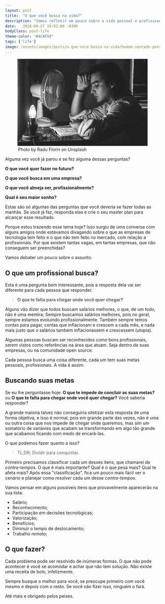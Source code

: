 ```yaml
---
layout: post
title:  "O que você busca na vida?"
description: "Vamos refletir um pouco sobre a vida pessoal e profissional, carreira e sonhos. O que buscamos na vida?"
date:   2018-09-27 19:02:00 -0300
bodyClass: post-life
theme-color: "#4CAF50"
tags: ['life']
image: /assets/images/posts/o-que-voce-busca-na-vida/homem-sentado-pensando.jpg
---
```



<figure>
  <picture>
    <source type="image/webp" srcset="/assets/images/webp/posts/o-que-voce-busca-na-vida/homem-sentado-pensando.webp" />
    <source srcset="/assets/images/posts/o-que-voce-busca-na-vida/homem-sentado-pensando.jpg" />
    <img itemprop="image" src="/assets/images/posts/o-que-voce-busca-na-vida/homem-sentado-pensando.jpg" alt="Homem sentado pensando" />
  </picture>
  <legend>Photo by Radu Florin on Unsplash</legend>
</figure>


Alguma vez você já parou e se fez alguma dessas perguntas?

**O que você quer fazer no futuro?**

**O que você busca em uma empresa?**

**O que você almeja ser, profissionalmente?**

**Qual é seu maior sonho?**

Estas são só algumas das perguntas que você deveria se fazer todas as manhãs. Se você já faz, responda elas e crie o seu master plan para alcançar esse resultado.

Porque estou trazendo esse tema hoje? Isso surgiu de uma conversa com alguns amigos onde estávamos divagando sobre o que as empresas de tecnologia tem feito e o que não tem feito no mercado, com relação a profissionais. Por que existem tantas vagas, em tantas empresas, que não conseguem ser preenchidas?

Vamos debater um pouco sobre o assunto.

## O que um profissional busca?

Esta é uma pergunta bem interessante, pois a resposta dela vai ser diferente para cada pessoa que responder. 

> **O que te falta para chegar onde você quer chegar?**

Alguns vão dizer que todos buscam salários melhores, o que, de um todo, não é uma mentira; Sempre buscamos salários melhores, pois no geral, sempre estamos evoluindo profissionalmente. Também sempre temos contas para pagar, contas que inflacionam e crescem a cada mês, e nada mais justo que o salários também inflacionassem e crescessem (utopia).

Algumas pessoas buscam ser reconhecidos como bons profissionais, serem vistos como referências na área que atuam. Seja dentro de suas empresas, ou na comunidade open source. 

Cada pessoa busca uma coisa diferente, cada um tem suas metas pessoais, profissionais. A vida é assim. 

## Buscando suas metas

Se eu lhe perguntasse hoje: **O que te impede de concluir as suas metas?** ou **O que te falta para chegar onde você quer chegar?** Você saberia responder?

A grande maioria talvez não conseguiria sitetizar esta resposta de uma forma objetiva, e isso é normal, pois em grande parte das vezes, não é uma ou outra coisa que nos impede de chegar onde queremos, mas sim um somatório de variávies que acabam se transformando em algo tão grande que acabamos ficando com medo de encará-las.

O que podemos fazer quanto a isso? 

> TL;DR; Dividir para conquistar.

Primeiro precisamos classificar cada um desses itens, que chamarei de *contra-tempos*. O que é mais importante? Qual é o que pesa mais? Qual te afeta mais? Após essa "classificação", fica um pouco mais fácil ver o cenário e planejar como *resolver* cada um desse *contra-tempos*.

Vamos pensar em alguns possíveis itens que provavelmente aparecerão na sua lista:


- Salário;
- Reconhecimento;
- Participação em decisões tecnológicas;
- Valorização;
- Benefícios;
- Diminuir o tempo de deslocamento;
- Trabalho remoto;

## O que fazer?

Cada problema pode ser resolvido de inúmeras formas. O que não pode acontecer é você se acomodar e achar que não tem solução. Não existe uma receita de bolo, infelizmente.

Sempre busque o melhor para você, se preocupe primeiro com você mesmo e depois com o resto. Se você não fizer isso, ninguém o fará.

Até mais e obrigado pelos peixes.